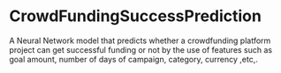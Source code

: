 # CrowdFundingSuccessPrediction
A Neural Network model that predicts whether a crowdfunding platform project can get successful funding or not by the use of features such 
as goal amount, number of days of campaign, category, currency ,etc,. 

